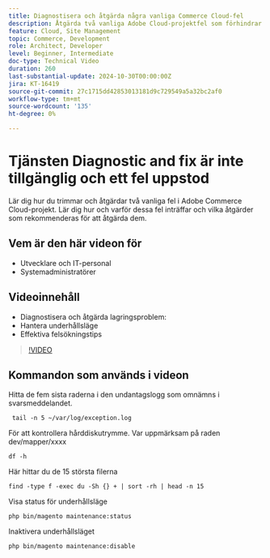 ```yaml
---
title: Diagnostisera och åtgärda några vanliga Commerce Cloud-fel
description: Åtgärda två vanliga Adobe Cloud-projektfel som förhindrar att webbplatsen läses in.
feature: Cloud, Site Management
topic: Commerce, Development
role: Architect, Developer
level: Beginner, Intermediate
doc-type: Technical Video
duration: 260
last-substantial-update: 2024-10-30T00:00:00Z
jira: KT-16419
source-git-commit: 27c1715dd42853013181d9c729549a5a32bc2af0
workflow-type: tm+mt
source-wordcount: '135'
ht-degree: 0%

---
```



# Tjänsten Diagnostic and fix är inte tillgänglig och ett fel uppstod

Lär dig hur du trimmar och åtgärdar två vanliga fel i Adobe Commerce Cloud-projekt.  Lär dig hur och varför dessa fel inträffar och vilka åtgärder som rekommenderas för att åtgärda dem.

## Vem är den här videon för

- Utvecklare och IT-personal
- Systemadministratörer

## Videoinnehåll

- Diagnostisera och åtgärda lagringsproblem:
- Hantera underhållsläge
- Effektiva felsökningstips

>[!VIDEO](https://video.tv.adobe.com/v/3447697?learn=on&captions=swe)


## Kommandon som används i videon

Hitta de fem sista raderna i den undantagslogg som omnämns i svarsmeddelandet.

```SHELL
 tail -n 5 ~/var/log/exception.log
```

För att kontrollera hårddiskutrymme. Var uppmärksam på raden dev/mapper/xxxx

```SHELL
df -h
```

Här hittar du de 15 största filerna

```SHELL
find -type f -exec du -Sh {} + | sort -rh | head -n 15
```

Visa status för underhållsläge

```SHELL
php bin/magento maintenance:status
```

Inaktivera underhållsläget

```SHELL
php bin/magento maintenance:disable 
```
